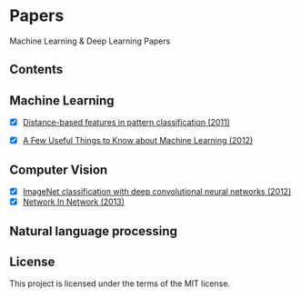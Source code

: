 # Papers
Machine Learning & Deep Learning Papers

## Contents
## Machine Learning
- [x] [Distance-based features in pattern classification (2011)](https://github.com/SunnyMarkLiu/Papers/blob/master/Machine%20Learning/Distance-based%20features%20in%20pattern%20classification.pdf)
- [x] [A Few Useful Things to Know about Machine Learning (2012)](https://github.com/SunnyMarkLiu/Papers/blob/master/Machine%20Learning/A%20Few%20Useful%20Things%20to%20Know%20about%20Machine%20Learning.pdf)


## Computer Vision
- [x] [ImageNet classification with deep convolutional neural networks (2012)](https://github.com/SunnyMarkLiu/Papers/blob/master/Computer%20Vision/ImageNet%20classification%20with%20deep%20convolutional%20neural%20networks.pdf)
- [x] [Network In Network (2013)](https://github.com/SunnyMarkLiu/Papers/blob/master/Computer%20Vision/Network%20In%20Network.pdf)

## Natural language processing

## License
This project is licensed under the terms of the MIT license.

